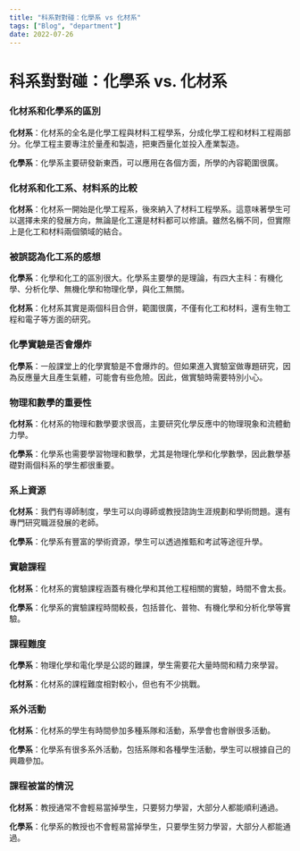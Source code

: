 ```yaml
---
title: "科系對對碰：化學系 vs 化材系"
tags: ["Blog", "department"]
date: 2022-07-26
---
```

# 科系對對碰：化學系 vs. 化材系

### 化材系和化學系的區別

**化材系**：化材系的全名是化學工程與材料工程學系，分成化學工程和材料工程兩部分。化學工程主要專注於量產和製造，把東西量化並投入產業製造。

**化學系**：化學系主要研發新東西，可以應用在各個方面，所學的內容範圍很廣。

### 化材系和化工系、材料系的比較

**化材系**：化材系一開始是化學工程系，後來納入了材料工程學系。這意味著學生可以選擇未來的發展方向，無論是化工還是材料都可以修讀。雖然名稱不同，但實際上是化工和材料兩個領域的結合。

### 被誤認為化工系的感想

**化學系**：化學和化工的區別很大。化學系主要學的是理論，有四大主科：有機化學、分析化學、無機化學和物理化學，與化工無關。

**化材系**：化材系其實是兩個科目合併，範圍很廣，不僅有化工和材料，還有生物工程和電子等方面的研究。

### 化學實驗是否會爆炸

**化學系**：一般課堂上的化學實驗是不會爆炸的。但如果進入實驗室做專題研究，因為反應量大且產生氣體，可能會有些危險。因此，做實驗時需要特別小心。

### 物理和數學的重要性

**化材系**：化材系的物理和數學要求很高，主要研究化學反應中的物理現象和流體動力學。

**化學系**：化學系也需要學習物理和數學，尤其是物理化學和化學數學，因此數學基礎對兩個科系的學生都很重要。

### 系上資源

**化材系**：我們有導師制度，學生可以向導師或教授諮詢生涯規劃和學術問題。還有專門研究職涯發展的老師。

**化學系**：化學系有豐富的學術資源，學生可以透過推甄和考試等途徑升學。

### 實驗課程

**化材系**：化材系的實驗課程涵蓋有機化學和其他工程相關的實驗，時間不會太長。

**化學系**：化學系的實驗課程時間較長，包括普化、普物、有機化學和分析化學等實驗。

### 課程難度

**化學系**：物理化學和電化學是公認的難課，學生需要花大量時間和精力來學習。

**化材系**：化材系的課程難度相對較小，但也有不少挑戰。

### 系外活動

**化材系**：化材系的學生有時間參加多種系隊和活動，系學會也會辦很多活動。

**化學系**：化學系有很多系外活動，包括系隊和各種學生活動，學生可以根據自己的興趣參加。

### 課程被當的情況

**化材系**：教授通常不會輕易當掉學生，只要努力學習，大部分人都能順利通過。

**化學系**：化學系的教授也不會輕易當掉學生，只要學生努力學習，大部分人都能通過。
